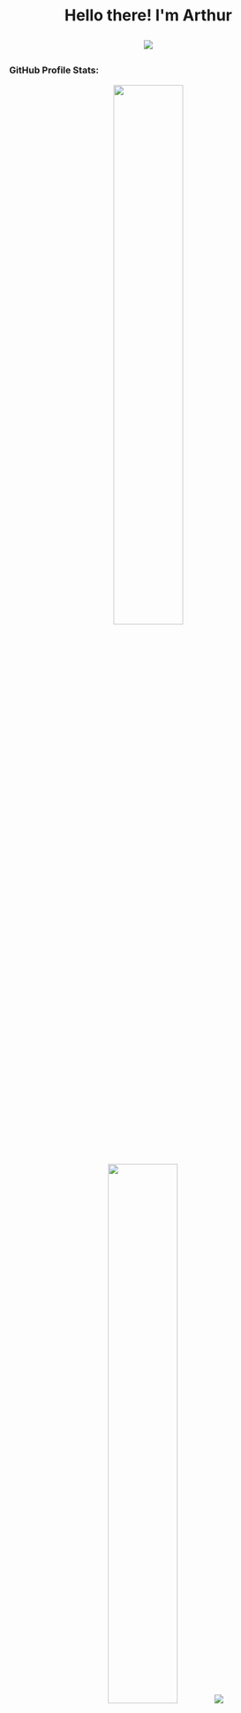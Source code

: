 <h1  align="center">Hello there! I'm Arthur

<p align="center">
  <a href="https://github.com/artprange/readme-typing-svg">
    <img src="https://readme-typing-svg.demolab.com/?lines=FrontEnd%20Developer%20;&font=Roboto%20Code&center=true&width=440&height=45&color=00b37e&vCenter=true&pause=1500&size=24" /></a>
</p>





</p>



###  GitHub Profile Stats:

<p align="center">
  <img height="50%" width="auto" src ="https://github-readme-stats.vercel.app/api?username=artprange&show_icons=true&count_private=true&theme=midnight-purple&hide_border=true&hide=issues,contribs&bg_color=00000000">
  <img height="50%" width="auto" src ="https://github-readme-stats.vercel.app/api/top-langs/?username=artprange&layout=compact&hide_border=true&theme=midnight-purple&bg_color=00000000&langs_count=6&hide=jupyter%20notebook,tex,php,c,c#,c++&exclude_repo=Pacman-AI">
<!--  ![Your Repository's Stats](https://github-readme-stats.vercel.app/api/top-langs/?username=artprange&theme=blue-green)-->
  <img src ="https://github-readme-streak-stats.herokuapp.com?user=artprange&theme=midnight-purple&hide_border=true&background=FFFFFF00">
  <br>
  <br>
 
</p>





<div> 
  <h3>Drop a line</h3>
  <a href="https://www.linkedin.com/in/artprange" target="_blank"><img src="https://img.shields.io/badge/-LinkedIn-%230077B5?style=for-the-badge&logo=linkedin&logoColor=white" target="_blank"></a> 
  
  
  <a href="mailto:art.p.prange@gmail.com"><img src="https://img.shields.io/badge/-Gmail-%23333?style=for-the-badge&logo=gmail&logoColor=white" target="_blank"></a> 
<br>
<br>






<hr style="color: #800080;">

<div>
  <a href="https://github.com/ashutosh00710/github-readme-activity-graph"><img alt="Art's Activity Graph" src="https://github-readme-activity-graph.vercel.app/graph/?username=artprange&bg_color=FFFFFF00&color=00b37e&line=#800080&point=fff&hide_border=true&style="max-width: 100%;margin-right: 5px;" /></a>

</div>
<hr style="color: #800080;">
 




















______________________________________________________________________________________________
